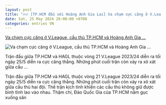 ```yaml
---
layout: post
title: "🔥🔥 [TP.HCM đấu với Hoàng Anh Gia Lai] Va chạm cực căng ở V.League, cầu thủ TP.HCM và Hoàng Anh Gia ..."
date: Sat, 25 May 2024 20:00:00 +0700
categories: entries VN
---
```

[Va chạm cực căng ở V.League, cầu thủ TP.HCM và Hoàng Anh Gia ...](https://kenh14.vn/va-cham-cuc-cang-o-vleague-cau-thu-tphcm-va-hoang-anh-gia-lai-xay-ra-xo-xat-20240526102333141.chn)

![Va chạm cực căng ở V.League, cầu thủ TP.HCM và Hoàng Anh Gia ...](https://kenh14cdn.com/zoom/600_315/203336854389633024/2024/5/26/photo1716693706177-171669370628279846985.gif.png)

Trận đấu giữa TP.HCM và HAGL thuộc vòng 21 V.League 2023/24 diễn ra tối ngày 25/5 diễn ra cực căng thẳng. Những phút cuối trận còn xảy ra xô xát giữa cầu ...

Trận đấu giữa TP.HCM và HAGL thuộc vòng 21 V.League 2023/24 diễn ra tối ngày 25/5 diễn ra cực căng thẳng. Những phút cuối trận còn xảy ra xô xát giữa cầu thủ hai đội. Thế trận kịch tính khiến các cầu thủ không giữ được bình tĩnh lao vào nhau. Thậm chí, Đào Quốc Gia của TP.HCM nằm gục xuống sân

